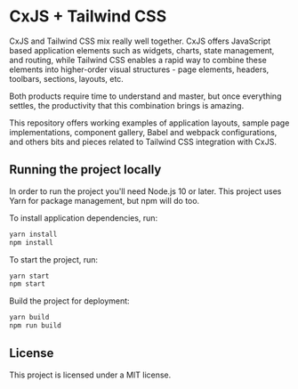 # CxJS + Tailwind CSS

CxJS and Tailwind CSS mix really well together. CxJS offers JavaScript based application elements such as widgets, charts, state management, and routing, while Tailwind CSS enables a rapid way to combine these elements into higher-order visual structures - page elements, headers, toolbars, sections, layouts, etc.

Both products require time to understand and master, but once everything settles, the productivity that this combination brings is amazing.

This repository offers working examples of application layouts, sample page implementations, component gallery, Babel and webpack configurations, and others bits and pieces related to Tailwind CSS integration with CxJS.

## Running the project locally

In order to run the project you'll need Node.js 10 or later. This project uses Yarn for package management, but npm will do too.

To install application dependencies, run:

```bash
yarn install
npm install
```

To start the project, run:

```bash
yarn start
npm start
```

Build the project for deployment:

```bash
yarn build
npm run build
```

## License

This project is licensed under a MIT license.
